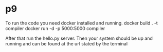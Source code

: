 # p9 

To run the code you need docker installed and running. 
docker build . -t compiler
docker run -d -p 5000:5000 compiler

After that run the hello.py server. Then your system should be up and running and can be found at the url stated by the terminal
